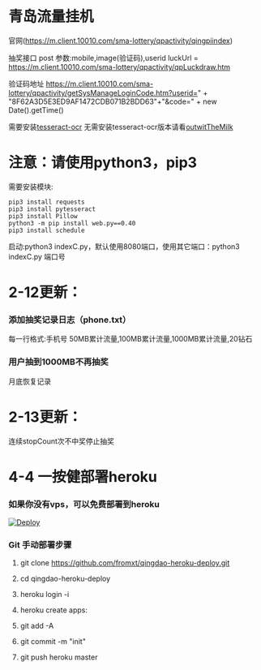 # 青岛流量挂机

官网(https://m.client.10010.com/sma-lottery/qpactivity/qingpiindex)


抽奖接口 post
参数:mobile,image(验证码),userid
luckUrl = https://m.client.10010.com/sma-lottery/qpactivity/qpLuckdraw.htm

验证码地址
https://m.client.10010.com/sma-lottery/qpactivity/getSysManageLoginCode.htm?userid=" + "8F62A3D5E3ED9AF1472CDB071B2BDD63"+"&code=" + new Date().getTime()

需要安装[tesseract-ocr](https://digi.bib.uni-mannheim.de/tesseract/)
无需安装tesseract-ocr版本请看[outwitTheMilk](https://github.com/teenyda/qingdao/tree/outwitTheMilk)

# 注意：请使用python3，pip3

需要安装模块:
```
pip3 install requests
pip3 install pytesseract
pip3 install Pillow
python3 -m pip install web.py==0.40
pip3 install schedule
```


启动:python3 indexC.py，默认使用8080端口，使用其它端口：python3 indexC.py 端口号

# 2-12更新：
### 添加抽奖记录日志（phone.txt）
每一行格式:手机号 50MB累计流量,100MB累计流量,1000MB累计流量,20钻石
### 用户抽到1000MB不再抽奖
月底恢复记录

# 2-13更新：
连续stopCount次不中奖停止抽奖


# 4-4 一按健部署heroku
### 如果你没有vps，可以免费部署到heroku

[![Deploy](https://www.herokucdn.com/deploy/button.png)](https://heroku.com/deploy)

### Git 手动部署步骤

1. git clone https://github.com/fromxt/qingdao-heroku-deploy.git

2. cd qingdao-heroku-deploy 

3. heroku login -i

4. heroku create apps: <APP name>
  
5. git add -A

6. git commit -m "init"

7. git push heroku master
